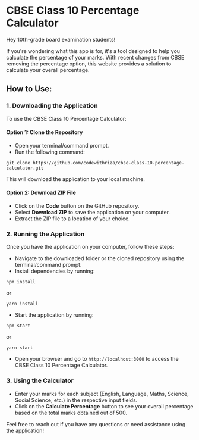 # CBSE Class 10 Percentage Calculator

Hey 10th-grade board examination students!

If you're wondering what this app is for, it's a tool designed to help you calculate the percentage of your marks. With recent changes from CBSE removing the percentage option, this website provides a solution to calculate your overall percentage.

## How to Use:

### 1. Downloading the Application

To use the CBSE Class 10 Percentage Calculator:

#### Option 1: Clone the Repository
- Open your terminal/command prompt.
- Run the following command:

```
git clone https://github.com/codewithriza/cbse-class-10-percentage-calculator.git
```
This will download the application to your local machine.

#### Option 2: Download ZIP File
- Click on the **Code** button on the GitHub repository.
- Select **Download ZIP** to save the application on your computer.
- Extract the ZIP file to a location of your choice.

### 2. Running the Application

Once you have the application on your computer, follow these steps:

- Navigate to the downloaded folder or the cloned repository using the terminal/command prompt.
- Install dependencies by running:
```
npm install
```
or
 ```
 yarn install
```
- Start the application by running:

```
npm start
```

or

```
yarn start
```

- Open your browser and go to `http://localhost:3000` to access the CBSE Class 10 Percentage Calculator.

### 3. Using the Calculator

- Enter your marks for each subject (English, Language, Maths, Science, Social Science, etc.) in the respective input fields.
- Click on the **Calculate Percentage** button to see your overall percentage based on the total marks obtained out of 500.

Feel free to reach out if you have any questions or need assistance using the application!
